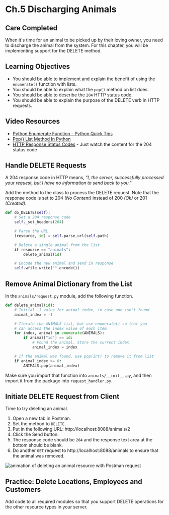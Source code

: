 # Ch.5 Discharging Animals

## Care Completed

When it's time for an animal to be picked up by their loving owner, you need to discharge the animal from the system. For this chapter, you will be implementing support for the DELETE method.

## Learning Objectives

- You should be able to implement and explain the benefit of using the `enumerate()` function with lists.
- You should be able to explain what the `pop()` method on list does.
- You should be able to describe the `204` HTTP status code.
- You should be able to explain the purpose of the DELETE verb in HTTP requests.

## Video Resources

- [Python Enumerate Function - Python Quick Tips](https://www.youtube.com/watch?v=-MZiQaNI0QA)
- [Pop() List Method In Python](https://www.youtube.com/watch?v=SUOX1-gMWPw)
- [HTTP Response Status Codes](https://youtu.be/F2WK9U64AGs?t=246) - Just watch the content for the 204 status code

## Handle DELETE Requests

A 204 response code in HTTP means, _"I, the server, successfully processed your request, but I have no information to send back to you."_

Add the method to the class to process the DELETE request. Note that the response code is set to 204 _(No Content)_ instead of 200 _(Ok)_ or 201 _(Created)_.

```py
def do_DELETE(self):
    # Set a 204 response code
    self._set_headers(204)

    # Parse the URL
    (resource, id) = self.parse_url(self.path)

    # Delete a single animal from the list
    if resource == "animals":
        delete_animal(id)

    # Encode the new animal and send in response
    self.wfile.write("".encode())
```

## Remove Animal Dictionary from the List

In the `animals/request.py` module, add the following function.

```py
def delete_animal(id):
    # Initial -1 value for animal index, in case one isn't found
    animal_index = -1

    # Iterate the ANIMALS list, but use enumerate() so that you
    # can access the index value of each item
    for index, animal in enumerate(ANIMALS):
        if animal["id"] == id:
            # Found the animal. Store the current index.
            animal_index = index

    # If the animal was found, use pop(int) to remove it from list
    if animal_index >= 0:
        ANIMALS.pop(animal_index)
```

Make sure you import that function into `animals/__init__.py`, and then import it from the package into `request_handler.py`.

## Initiate DELETE Request from Client

Time to try deleting an animal.

1. Open a new tab in Postman.
1. Set the method to `DELETE`.
1. Put in the following URL: http://localhost:8088/animals/2
1. Click the Send button.
1. The response code should be `204` and the response text area at the bottom should be blank.
1. Do another `GET` request to http://localhost:8088/animals to ensure that the animal was removed.

![animation of deleting an animal resource with Postman request](./images/python-kennel-delete-animal.gif)

## Practice: Delete Locations, Employees and Customers

Add code to all required modules so that you support DELETE operations for the other resource types in your server.

